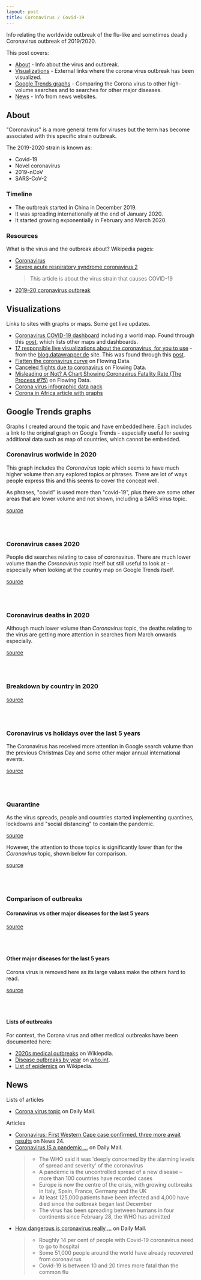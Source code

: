 ```yaml
---
layout: post
title: Coronavirus / Covid-19
---
```


<script type="text/javascript" src="https://ssl.gstatic.com/trends_nrtr/2152_RC02/embed_loader.js"></script>

Info relating the worldwide outbreak of the flu-like and sometimes deadly Coronavirus outbreak of 2019/2020.

This post covers:

- [About](#about) - Info about the virus and outbreak.
- [Visualizations](#visualizations) - External links where the corona virus outbreak has been visualized.
- [Google Trends graphs](#google-trends-graphs) - Comparing the Corona virus to other high-volume searches and to searches for other major diseases.
- [News](#news) - Info from news websites.


## About

"Coronavirus" is a more general term for viruses but the term has become associated with this specific strain outbreak.

The 2019-2020 strain is known as:

- Covid-19
- Novel coronavirus
- 2019-nCoV
- SARS-CoV-2


### Timeline

- The outbreak started in China in December 2019.
- It was spreading internationally at the end of January 2020.
- It started growing exponentially in February and March 2020.

### Resources

What is the virus and the outbreak about? Wikipedia pages:

- [Coronavirus](https://en.wikipedia.org/wiki/Coronavirus)
- [Severe acute respiratory syndrome coronavirus 2](https://en.wikipedia.org/wiki/Severe_acute_respiratory_syndrome_coronavirus_2)
    > This article is about the virus strain that causes COVID-19
- [2019–20 coronavirus outbreak](https://en.wikipedia.org/wiki/2019%E2%80%9320_coronavirus_outbreak)


## Visualizations

Links to sites with graphs or maps. Some get live updates.

- [Coronavirus COVID-19 dashboard](https://www.arcgis.com/apps/opsdashboard/index.html#/bda7594740fd40299423467b48e9ecf6) including a world map. Found through this [post](https://www.tomsguide.com/news/coronavirus-map), which lists other maps and dashboards.
- [17 responsible live visualizations about the coronavirus, for you to use](https://blog.datawrapper.de/coronaviruscharts/) - from the [blog.datawrapper.de](blog.datawrapper.de) site. This was found through this [post](https://flowingdata.com/2020/03/06/responsible-coronavirus-charts/).
- [Flatten the coronavirus curve](https://flowingdata.com/2020/03/09/flatten-the-coronavirus-curve/) on Flowing Data.
- [Canceled flights due to coronavirus](https://flowingdata.com/2020/02/21/canceled-flights-due-to-coronavirus/) on Flowing Data.
- [Misleading or Not? A Chart Showing Coronavirus Fatality Rate (The Process #75)](https://flowingdata.com/2020/02/06/misleading-or-not-a-chart-showing-coronavirus-fatality-rate-the-process-75/) on Flowing Data.
- [Corona virus infographic data pack](https://informationisbeautiful.net/2020/covid-19-coronavirus-infographic-data-pack/)
- [Corona in Africa article with graphs](https://issafrica.org/iss-today/replicating-global-responses-to-covid-19-may-not-work-for-africa)

## Google Trends graphs

Graphs I created around the topic and have embedded here. Each includes a link to the original graph on Google Trends - especially useful for seeing additional data such as map of countries, which cannot be embedded.

### Coronavirus worlwide in 2020

This graph includes the _Coronavirus_ topic which seems to have much higher volume than any explored topics or phrases. There are lot of ways people express this and this seems to cover the concept well.

As phrases, "covid" is used more than "covid-19", plus there are some other areas that are lower volume and not shown, including a SARS virus topic.

[source](https://trends.google.com/trends/explore?date=2020-01-01%202020-12-31&q=%2Fm%2F01cpyy,covid,covid-19)

<script type="text/javascript">
    trends.embed.renderExploreWidget("TIMESERIES", {"comparisonItem":[{"keyword":"/m/01cpyy","geo":"","time":"2020-01-01 2020-12-31"},{"keyword":"covid","geo":"","time":"2020-01-01 2020-12-31"},{"keyword":"covid-19","geo":"","time":"2020-01-01 2020-12-31"}],"category":0,"property":""}, {"exploreQuery":"date=2020-01-01%202020-12-31&q=%2Fm%2F01cpyy,covid,covid-19","guestPath":"https://trends.google.com:443/trends/embed/"});
  </script>

<br>
<br>

### Coronavirus cases 2020

People did searches relating to case of coronavirus. There are much lower volume than the _Coronavirus_ topic itself but still useful to look at - especially when looking at the country map on Google Trends itself.

[source](https://trends.google.com/trends/explore?date=2020-01-01%202020-12-31&q=corona%20virus%20case,case%20of%20corona%20virus,first%20case%20of%20corona%20virus)

<script type="text/javascript">
    trends.embed.renderExploreWidget("TIMESERIES", {"comparisonItem":[{"keyword":"corona virus case","geo":"","time":"2020-01-01 2020-12-31"},{"keyword":"case of corona virus","geo":"","time":"2020-01-01 2020-12-31"},{"keyword":"first case of corona virus","geo":"","time":"2020-01-01 2020-12-31"}],"category":0,"property":""}, {"exploreQuery":"date=2020-01-01%202020-12-31&q=corona%20virus%20case,case%20of%20corona%20virus,first%20case%20of%20corona%20virus","guestPath":"https://trends.google.com:443/trends/embed/"});
  </script>

<br>
<br>


### Coronavirus deaths in 2020

Although much lower volume than _Coronavirus_ topic, the deaths relating to the virus are getting more attention in searches from March onwards especially.

[source](https://trends.google.com/trends/explore?date=2020-01-01%202020-12-31&q=corona%20death,coronavirus%20death,corona%20virus%20death)

<script type="text/javascript">
    trends.embed.renderExploreWidget("TIMESERIES", {"comparisonItem":[{"keyword":"corona death","geo":"","time":"2020-01-01 2020-12-31"},{"keyword":"coronavirus death","geo":"","time":"2020-01-01 2020-12-31"},{"keyword":"corona virus death","geo":"","time":"2020-01-01 2020-12-31"}],"category":0,"property":""}, {"exploreQuery":"date=2020-01-01%202020-12-31&q=corona%20death,coronavirus%20death,corona%20virus%20death","guestPath":"https://trends.google.com:443/trends/embed/"});
  </script>

<br>
<br>

### Breakdown by country in 2020

[source](https://trends.google.com/trends/explore?date=2020-01-01%202020-12-31,2020-01-01%202020-12-31,2020-01-01%202020-12-31,2020-01-01%202020-12-31,2020-01-01%202020-12-31&geo=CN,CA,AU,IT,CH&q=%2Fm%2F01cpyy,%2Fm%2F01cpyy,%2Fm%2F01cpyy,%2Fm%2F01cpyy,%2Fm%2F01cpyy)

<script type="text/javascript"> trends.embed.renderExploreWidget("TIMESERIES", {"comparisonItem":[{"keyword":"/m/01cpyy","geo":"CN","time":"2020-01-01 2020-12-31"},{"keyword":"/m/01cpyy","geo":"CA","time":"2020-01-01 2020-12-31"},{"keyword":"/m/01cpyy","geo":"AU","time":"2020-01-01 2020-12-31"},{"keyword":"/m/01cpyy","geo":"IT","time":"2020-01-01 2020-12-31"},{"keyword":"/m/01cpyy","geo":"CH","time":"2020-01-01 2020-12-31"}],"category":0,"property":""}, {"exploreQuery":"date=2020-01-01%202020-12-31,2020-01-01%202020-12-31,2020-01-01%202020-12-31,2020-01-01%202020-12-31,2020-01-01%202020-12-31&geo=CN,CA,AU,IT,CH&q=%2Fm%2F01cpyy,%2Fm%2F01cpyy,%2Fm%2F01cpyy,%2Fm%2F01cpyy,%2Fm%2F01cpyy","guestPath":"https://trends.google.com:443/trends/embed/"}); </script>

<br>
<br>


### Coronavirus vs holidays over the last 5 years

The Coronavirus has received more attention in Google search volume than the previous Christmas Day and some other major  annual international events.

[source](https://trends.google.com/trends/explore?date=today%205-y&q=%2Fm%2F01cpyy,%2Fm%2F0200gn,%2Fm%2F015h7g,%2Fm%2F01vq3)

<script type="text/javascript"> trends.embed.renderExploreWidget("TIMESERIES", {"comparisonItem":[{"keyword":"/m/01cpyy","geo":"","time":"today 5-y"},{"keyword":"/m/0200gn","geo":"","time":"today 5-y"},{"keyword":"/m/015h7g","geo":"","time":"today 5-y"},{"keyword":"/m/01vq3","geo":"","time":"today 5-y"}],"category":0,"property":""}, {"exploreQuery":"date=today%205-y&q=%2Fm%2F01cpyy,%2Fm%2F0200gn,%2Fm%2F015h7g,%2Fm%2F01vq3","guestPath":"https://trends.google.com:443/trends/embed/"}); </script>

<br>
<br>

### Quarantine

As the virus spreads, people and countries started implementing quantines, lockdowns and "social distancing" to contain the pandemic.

[source](https://trends.google.com/trends/explore?date=2020-01-01%202020-12-31&q=%2Fm%2F07l88z,stay%20at%20home,stay%20home,stay%20at%20home%20order,%2Fm%2F069q9)

<script type="text/javascript">
    trends.embed.renderExploreWidget("TIMESERIES", {"comparisonItem":[{"keyword":"/m/07l88z","geo":"","time":"today 3-m"},{"keyword":"/m/069q9","geo":"","time":"today 3-m"},{"keyword":"stay home","geo":"","time":"today 3-m"},{"keyword":"/g/11c7s5skh1","geo":"","time":"today 3-m"}],"category":0,"property":""}, {"exploreQuery":"date=today%203-m&q=%2Fm%2F07l88z,%2Fm%2F069q9,stay%20home,%2Fg%2F11c7s5skh1","guestPath":"https://trends.google.com:443/trends/embed/"});
  </script>

However, the attention to those topics is significantly lower than for the _Coronavirus_ topic, shown below for comparison.

[source](https://trends.google.com/trends/explore?date=today%203-m&q=%2Fm%2F07l88z,%2Fm%2F069q9,stay%20home,%2Fg%2F11c7s5skh1,%2Fm%2F01cpyy)

<script type="text/javascript">
    trends.embed.renderExploreWidget("TIMESERIES", {"comparisonItem":[{"keyword":"/m/07l88z","geo":"","time":"today 3-m"},{"keyword":"/m/069q9","geo":"","time":"today 3-m"},{"keyword":"stay home","geo":"","time":"today 3-m"},{"keyword":"/g/11c7s5skh1","geo":"","time":"today 3-m"},{"keyword":"/m/01cpyy","geo":"","time":"today 3-m"}],"category":0,"property":""}, {"exploreQuery":"date=today%203-m&q=%2Fm%2F07l88z,%2Fm%2F069q9,stay%20home,%2Fg%2F11c7s5skh1,%2Fm%2F01cpyy","guestPath":"https://trends.google.com:443/trends/embed/"});
  </script>

<br>
<br>


### Comparison of outbreaks

#### Coronavirus vs other major diseases for the last 5 years

[source](https://trends.google.com/trends/explore?date=today%205-y&q=%2Fm%2F01cpyy,%2Fm%2F01byzl,%2Fm%2F0frm3,%2Fm%2F057c6k,%2Fm%2F0g2gb)

<script type="text/javascript"> trends.embed.renderExploreWidget("TIMESERIES", {"comparisonItem":[{"keyword":"/m/01cpyy","geo":"","time":"today 5-y"},{"keyword":"/m/01byzl","geo":"","time":"today 5-y"},{"keyword":"/m/0frm3","geo":"","time":"today 5-y"},{"keyword":"/m/057c6k","geo":"","time":"today 5-y"},{"keyword":"/m/0g2gb","geo":"","time":"today 5-y"}],"category":0,"property":""}, {"exploreQuery":"date=today%205-y&q=%2Fm%2F01cpyy,%2Fm%2F01byzl,%2Fm%2F0frm3,%2Fm%2F057c6k,%2Fm%2F0g2gb","guestPath":"https://trends.google.com:443/trends/embed/"}); </script>

<br>
<br>

#### Other major diseases for the last 5 years

Corona virus is removed here as its large values make the others hard to read.

[source](https://trends.google.com/trends/explore?date=today%205-y&q=%2Fm%2F01byzl,%2Fm%2F0frm3,%2Fm%2F057c6k,%2Fm%2F0g2gb)

<script type="text/javascript"> trends.embed.renderExploreWidget("TIMESERIES", {"comparisonItem":[{"keyword":"/m/01byzl","geo":"","time":"today 5-y"},{"keyword":"/m/0frm3","geo":"","time":"today 5-y"},{"keyword":"/m/057c6k","geo":"","time":"today 5-y"},{"keyword":"/m/0g2gb","geo":"","time":"today 5-y"}],"category":0,"property":""}, {"exploreQuery":"date=today%205-y&q=%2Fm%2F01byzl,%2Fm%2F0frm3,%2Fm%2F057c6k,%2Fm%2F0g2gb","guestPath":"https://trends.google.com:443/trends/embed/"}); </script> 

<br>
<br>

#### Lists of outbreaks

For context, the Corona virus and other medical outbreaks have been documented here:

- [2020s medical outbreaks](https://en.wikipedia.org/wiki/Category:2020s_medical_outbreaks) on Wikiepdia.
- [Disease outbreaks by year](https://www.who.int/csr/don/archive/year/en/) on [who.int](www.who.int).
- [List of epidemics](https://en.wikipedia.org/wiki/List_of_epidemics) on Wikipedia.


## News

Lists of articles

- [Corona virus topic](https://www.dailymail.co.uk/news/coronavirus/index.html) on Daily Mail.

Articles

- [Coronavirus: First Western Cape case confirmed, three more await results](https://www.news24.com/SouthAfrica/News/coronavirus-first-western-cape-case-confirmed-three-more-await-results-20200311) on News 24.
- [Coronavirus IS a pandemic ...](https://www.dailymail.co.uk/health/article-8101003/World-Health-Organization-says-coronavirus-classed-pandemic.html) on Daily Mail.
    > - The WHO said it was 'deeply concerned by the alarming levels of spread and severity' of the coronavirus
    > - A pandemic is the uncontrolled spread of a new disease – more than 100 countries have recorded cases
    > - Europe is now the centre of the crisis, with growing outbreaks in Italy, Spain, France, Germany and the UK 
    > - At least 125,000 patients have been infected and 4,000 have died since the outbreak began last December
    > - The virus has been spreading between humans in four continents since February 28, the WHO has admitted
- [How dangerous is coronavirus really ...](https://www.dailymail.co.uk/health/article-8076109/Coronavirus-dangerous-symptoms-likely-appear-risk-death.html) on Daily Mail.
    > - Roughly 14 per cent of people with Covid-19 coronavirus need to go to hospital  
    > - Some 51,000 people around the world have already recovered from coronavirus 
    > - Covid-19 is between 10 and 20 times more fatal than the common flu 
